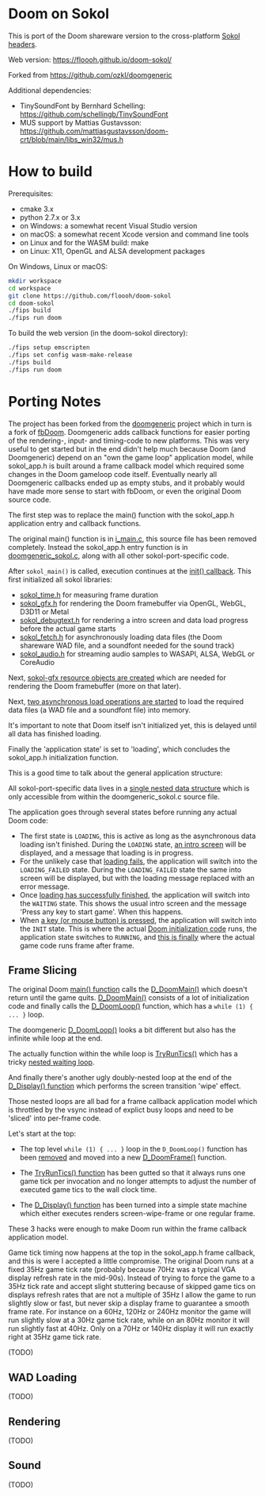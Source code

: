 # Doom on Sokol

This is port of the Doom shareware version to the cross-platform [Sokol headers](https://github.com/floooh/sokol).

Web version: https://floooh.github.io/doom-sokol/

Forked from https://github.com/ozkl/doomgeneric

Additional dependencies:

- TinySoundFont by Bernhard Schelling: https://github.com/schellingb/TinySoundFont
- MUS support by Mattias Gustavsson: https://github.com/mattiasgustavsson/doom-crt/blob/main/libs_win32/mus.h

# How to build

Prerequisites:

- cmake 3.x
- python 2.7.x or 3.x
- on Windows: a somewhat recent Visual Studio version
- on macOS: a somewhat recent Xcode version and command line tools
- on Linux and for the WASM build: make
- on Linux: X11, OpenGL and ALSA development packages

On Windows, Linux or macOS:

```sh
mkdir workspace
cd workspace
git clone https://github.com/floooh/doom-sokol
cd doom-sokol
./fips build
./fips run doom
```

To build the web version (in the doom-sokol directory):

```sh
./fips setup emscripten
./fips set config wasm-make-release
./fips build
./fips run doom
```

# Porting Notes

The project has been forked from the [doomgeneric](https://github.com/ozkl/doomgeneric) project
which in turn is a fork of [fbDoom](https://github.com/maximevince/fbDOOM). Doomgeneric
adds callback functions for easier porting of the rendering-, input- and timing-code
to new platforms. This was very useful to get started but in the end didn't help
much because Doom (and Doomgeneric) depend on an "own the game loop" application model,
while sokol_app.h is built around a frame callback model which required some changes
in the Doom gameloop code itself. Eventually nearly all Doomgeneric callbacks ended
up as empty stubs, and it probably would have made more sense to start with
fbDoom, or even the original Doom source code.

The first step was to replace the main() function with the sokol_app.h
application entry and callback functions.

The original main() function is in [i_main.c](https://github.com/ozkl/doomgeneric/blob/master/doomgeneric/i_main.c), this source file has been removed completely. Instead the sokol_app.h entry function
is in [doomgeneric_sokol.c](https://github.com/floooh/doom-sokol/blob/204ee61021e311695c038e4a7529531b98a58ebb/src/doomgeneric_sokol.c#L684-L700), along with all other sokol-port-specific code.

After ```sokol_main()``` is called, execution continues at the
[init() callback](https://github.com/floooh/doom-sokol/blob/204ee61021e311695c038e4a7529531b98a58ebb/src/doomgeneric_sokol.c#L159). This first initialized all sokol libraries:

- [sokol_time.h](https://github.com/floooh/doom-sokol/blob/204ee61021e311695c038e4a7529531b98a58ebb/src/doomgeneric_sokol.c#L161) for measuring frame duration
- [sokol_gfx.h](https://github.com/floooh/doom-sokol/blob/204ee61021e311695c038e4a7529531b98a58ebb/src/doomgeneric_sokol.c#L162-L169) for rendering the Doom framebuffer via OpenGL, WebGL, D3D11 or Metal
- [sokol_debugtext.h](https://github.com/floooh/doom-sokol/blob/204ee61021e311695c038e4a7529531b98a58ebb/src/doomgeneric_sokol.c#L170-L173) for rendering a intro screen and data load progress  before the actual game starts
- [sokol_fetch.h](https://github.com/floooh/doom-sokol/blob/204ee61021e311695c038e4a7529531b98a58ebb/src/doomgeneric_sokol.c#L174-L178) for asynchronously loading data files (the Doom shareware WAD file, and a
soundfont needed for the sound track)
- [sokol_audio.h](https://github.com/floooh/doom-sokol/blob/204ee61021e311695c038e4a7529531b98a58ebb/src/doomgeneric_sokol.c#L179-L184) for streaming audio samples to WASAPI, ALSA, WebGL or CoreAudio

Next, [sokol-gfx resource objects are created](https://github.com/floooh/doom-sokol/blob/204ee61021e311695c038e4a7529531b98a58ebb/src/doomgeneric_sokol.c#L186-L267) which are needed for rendering the Doom framebuffer (more on that later).

Next, [two asynchronous load operations are started](https://github.com/floooh/doom-sokol/blob/204ee61021e311695c038e4a7529531b98a58ebb/src/doomgeneric_sokol.c#L269-L284) to load the required data files (a WAD file and a soundfont file) into memory.

It's important to note that Doom itself isn't initialized yet, this is delayed until
all data has finished loading.

Finally the 'application state' is set to 'loading', which concludes the sokol_app.h 
initialization function.

This is a good time to talk about the general application structure:

All sokol-port-specific data lives in a [single nested data structure](https://github.com/floooh/doom-sokol/blob/204ee61021e311695c038e4a7529531b98a58ebb/src/doomgeneric_sokol.c#L75-L129) which is only
accessible from within the doomgeneric_sokol.c source file.

The application goes through several states before running any actual 
Doom code:

- The first state is ```LOADING```, this is active as long as the asynchronous
  data loading isn't finished. During the ```LOADING``` state, [an intro screen](https://github.com/floooh/doom-sokol/blob/204ee61021e311695c038e4a7529531b98a58ebb/src/doomgeneric_sokol.c#L316-L351) will be displayed, and a message that loading is in progress.
- For the unlikely case that [loading fails](https://github.com/floooh/doom-sokol/blob/204ee61021e311695c038e4a7529531b98a58ebb/src/doomgeneric_sokol.c#L139-L142), the application will switch into
  the ```LOADING_FAILED``` state. During the ```LOADING_FAILED``` state the
  same into screen will be displayed, but with the loading message replaced
  with an error message.
- Once [loading has successfully finished](https://github.com/floooh/doom-sokol/blob/204ee61021e311695c038e4a7529531b98a58ebb/src/doomgeneric_sokol.c#L132-L138), the application will switch into the
  ```WAITING``` state. This shows the usual intro screen and the message
  'Press any key to start game'. When this happens.
- When [a key (or mouse button) is pressed](https://github.com/floooh/doom-sokol/blob/204ee61021e311695c038e4a7529531b98a58ebb/src/doomgeneric_sokol.c#L531-L538), the application will switch into the
  ```INIT``` state. This is where the actual [Doom initialization code](https://github.com/floooh/doom-sokol/blob/204ee61021e311695c038e4a7529531b98a58ebb/src/doomgeneric_sokol.c#L455-L460) runs, the application state switches to ```RUNNING```, and [this is finally](https://github.com/floooh/doom-sokol/blob/204ee61021e311695c038e4a7529531b98a58ebb/src/doomgeneric_sokol.c#L461-L477) where the actual game code runs frame after frame.

## Frame Slicing

The original Doom [main() function](https://github.com/id-Software/DOOM/blob/77735c3ff0772609e9c8d29e3ce2ab42ff54d20b/linuxdoom-1.10/i_main.c#L34-L45) calls the [D_DoomMain()](https://github.com/id-Software/DOOM/blob/77735c3ff0772609e9c8d29e3ce2ab42ff54d20b/linuxdoom-1.10/d_main.c#L793-L1171) which doesn't return until the game quits. [D_DoomMain()](https://github.com/id-Software/DOOM/blob/77735c3ff0772609e9c8d29e3ce2ab42ff54d20b/linuxdoom-1.10/d_main.c#L793-L1171) consists of a lot of initialization
code and finally calls the [D_DoomLoop()](https://github.com/id-Software/DOOM/blob/77735c3ff0772609e9c8d29e3ce2ab42ff54d20b/linuxdoom-1.10/d_main.c#L354-L407) function, which has a ```while (1) { ... }``` loop.

The doomgeneric [D_DoomLoop()](https://github.com/ozkl/doomgeneric/blob/2d9b24f07c78c36becf41d89db30fa99863463e5/doomgeneric/d_main.c#L408-L457) looks a bit different but also has the infinite while loop at the end.

The actually function within the while loop is [TryRunTics()](https://github.com/ozkl/doomgeneric/blob/2d9b24f07c78c36becf41d89db30fa99863463e5/doomgeneric/d_loop.c#L706-L821) which has a tricky [nested waiting loop](https://github.com/ozkl/doomgeneric/blob/2d9b24f07c78c36becf41d89db30fa99863463e5/doomgeneric/d_loop.c#L767-L785).

And finally there's another ugly doubly-nested loop at the end of the [D_Display() function](https://github.com/ozkl/doomgeneric/blob/2d9b24f07c78c36becf41d89db30fa99863463e5/doomgeneric/d_main.c#L313-L328) which performs the screen transition
'wipe' effect.

Those nested loops are all bad for a frame callback application model which is throttled by
the vsync instead of explict busy loops and need to be 'sliced' into per-frame code.

Let's start at the top:

- The top level ```while (1) { ... }``` loop in the ```D_DoomLoop()``` function has been [removed](https://github.com/floooh/doom-sokol/blob/b2d24da87d7fcc2646cf7a8bdcb2371954fb6c36/src/d_main.c#L434-L450) and moved into a new [D_DoomFrame()](https://github.com/floooh/doom-sokol/blob/b2d24da87d7fcc2646cf7a8bdcb2371954fb6c36/src/d_main.c#L453-L467) function.

- The [TryRunTics() function](https://github.com/floooh/doom-sokol/blob/7f7a6777dc15b4553f68423e6eb3bcda1a898167/src/d_loop.c#L714-L842) has been gutted so that it always runs one game tick per invocation and no longer attempts to adjust the number of executed game tics to 
the wall clock time.

- The [D_Display() function](https://github.com/floooh/doom-sokol/blob/b2d24da87d7fcc2646cf7a8bdcb2371954fb6c36/src/d_main.c#L166-L180) has been turned into a simple state machine which either executes renders
screen-wipe-frame or one regular frame.

These 3 hacks were enough to make Doom run within the frame callback application model.

Game tick timing now happens at the top in the sokol_app.h frame callback, and
this is were I accepted a little compromise. The original Doom runs at a fixed
35Hz game tick rate (probably because 70Hz was a typical VGA display refresh
rate in the mid-90s). Instead of trying to force the game to a 35Hz tick rate
and accept slight stuttering because of skipped game tics on displays refresh
rates that are not a multiple of 35Hz I allow the game to run slightly slow or
fast, but never skip a display frame to guarantee a smooth frame rate. For
instance on a 60Hz, 120Hz or 240Hz monitor the game will run slightly slow at a
30Hz game tick rate, while on an 80Hz monitor it will run slightly fast at 40Hz.
Only on a 70Hz or 140Hz display it will run exactly right at 35Hz game tick
rate.

(TODO)

## WAD Loading

(TODO)

## Rendering

(TODO)

## Sound

(TODO)
